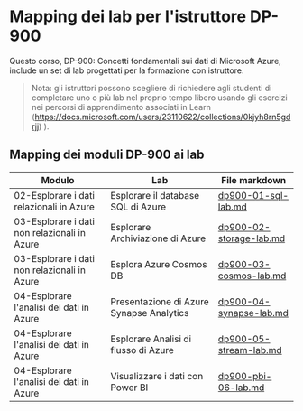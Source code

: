 # Mapping dei lab per l'istruttore DP-900

Questo corso, DP-900: Concetti fondamentali sui dati di Microsoft Azure, include un set di lab progettati per la formazione con istruttore. 

> Nota: gli istruttori possono scegliere di richiedere agli studenti di completare uno o più lab nel proprio tempo libero usando gli esercizi nei percorsi di apprendimento associati in Learn (https://docs.microsoft.com/users/23110622/collections/0kjyh8rn5gdrjj) ). 

## Mapping dei moduli DP-900 ai lab

| Modulo | Lab | File markdown |
| --- | --- | --- |
| 02-Esplorare i dati relazionali in Azure | Esplorare il database SQL di Azure | [dp900-01-sql-lab.md](https://github.com/MicrosoftLearning/DP-900T00A-Azure-Data-Fundamentals/blob/master/Instructions/Labs/dp900-01-sql-lab.md) |
| 03-Esplorare i dati non relazionali in Azure | Esplorare Archiviazione di Azure | [dp900-02-storage-lab.md](https://github.com/MicrosoftLearning/DP-900T00A-Azure-Data-Fundamentals/blob/master/Instructions/Labs/dp900-02-storage-lab.md) |
| 03-Esplorare i dati non relazionali in Azure| Esplora Azure Cosmos DB  | [dp900-03-cosmos-lab.md](https://github.com/MicrosoftLearning/DP-900T00A-Azure-Data-Fundamentals/blob/master/Instructions/Labs/dp900-03-cosmos-lab.md) |
| 04-Esplorare l'analisi dei dati in Azure | Presentazione di Azure Synapse Analytics | [dp900-04-synapse-lab.md](https://github.com/MicrosoftLearning/DP-900T00A-Azure-Data-Fundamentals/blob/master/Instructions/Labs/dp900-04-synapse-lab.md) |
| 04-Esplorare l'analisi dei dati in Azure | Esplorare Analisi di flusso di Azure | [dp900-05-stream-lab.md](https://github.com/MicrosoftLearning/DP-900T00A-Azure-Data-Fundamentals/blob/master/Instructions/Labs/dp900-05-stream-lab.md) |
| 04-Esplorare l'analisi dei dati in Azure | Visualizzare i dati con Power BI | [dp900-pbi-06-lab.md](https://github.com/MicrosoftLearning/DP-900T00A-Azure-Data-Fundamentals/blob/master/Instructions/Labs/dp900-pbi-06-lab.md) |
